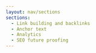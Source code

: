 ```yaml
---
layout: nav/sections
sections:
  - Link building and backlinks
  - Anchor text
  - Analytics
  - SEO future proofing
---
```


